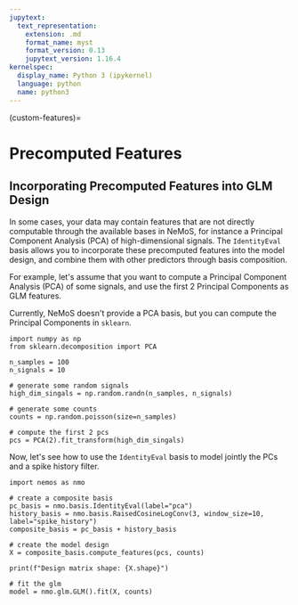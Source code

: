 ```yaml
---
jupytext:
  text_representation:
    extension: .md
    format_name: myst
    format_version: 0.13
    jupytext_version: 1.16.4
kernelspec:
  display_name: Python 3 (ipykernel)
  language: python
  name: python3
---
```


(custom-features)=
# Precomputed Features

## Incorporating Precomputed Features into GLM Design

In some cases, your data may contain features that are not directly computable through the available bases in NeMoS, for instance a Principal Component Analysis (PCA) of high-dimensional signals.
The `IdentityEval` basis allows you to incorporate these precomputed features into the model design, and combine them with other predictors through basis composition.

For example, let's assume that you want to compute a Principal Component Analysis (PCA) of some signals, and use
the first 2 Principal Components as GLM features.

Currently, NeMoS doesn't provide a PCA basis, but you can compute the Principal Components in `sklearn`.

```{code-cell} ipython3
import numpy as np
from sklearn.decomposition import PCA

n_samples = 100
n_signals = 10

# generate some random signals
high_dim_singals = np.random.randn(n_samples, n_signals)

# generate some counts
counts = np.random.poisson(size=n_samples)

# compute the first 2 pcs
pcs = PCA(2).fit_transform(high_dim_singals)
```

Now, let's see how to use the `IdentityEval` basis to model jointly the PCs and a spike history filter.

```{code-cell} ipython3
import nemos as nmo

# create a composite basis
pc_basis = nmo.basis.IdentityEval(label="pca")
history_basis = nmo.basis.RaisedCosineLogConv(3, window_size=10, label="spike_history")
composite_basis = pc_basis + history_basis

# create the model design
X = composite_basis.compute_features(pcs, counts)

print(f"Design matrix shape: {X.shape}")

# fit the glm
model = nmo.glm.GLM().fit(X, counts)
```


